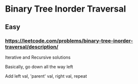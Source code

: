 # Binary Tree Inorder Traversal
## Easy
### https://leetcode.com/problems/binary-tree-inorder-traversal/description/


Iterative and Recursive solutions


Basically, go down all the way left

Add left val, 'parent' val, right val, repeat


